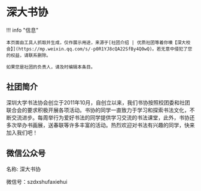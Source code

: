 # 深大书协

!!! info "信息"

    本页面由工具人抓取并生成，仅作展示用途，来源于[社团介绍 | 优质社团等着你噢【深大校会】](https://mp.weixin.qq.com/s/-p0R1YJ8cQA22SfBy4Q0wQ)。若无意中侵犯了您的权益，请联系删除。
    
    如果您是社团的负责人，请及时编辑本条目。
    
## 社团简介
深圳大学书法协会创立于2011年10月，自创立以来，我们书协按照校团委和社团联合会的要求积极开展各项活动。书协的同学一直致力于学习和探索书法文化，不断交流进步。每周举行为爱好书法的同学提供学习交流的书法课堂，此外，书协还多次举办书画展，送春联等许多丰富的活动。热烈欢迎对书法有兴趣的同学，快来加入我们吧！

## 微信公众号
名称: 深大书协

微信号：szdxshufaxiehui
